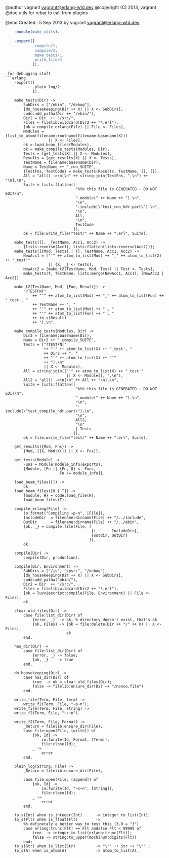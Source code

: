   @author vagrant <vagrant@erlang-wtd.dev>
  @copyright (C) 2013, vagrant
  @doc utils for rebar to call from plugins

  @end
  Created :  5 Sep 2013 by vagrant <vagrant@erlang-wtd.dev>

```erlang
    -module(make_utils).

    -export([
             compile/1,
             compile/2,
             make_tests/1,
             write_file/3
            ]).

```
```
 for debugging stuff
```erlang
    -export([
             plain_log/2
            ]).

    make_tests(Dir) ->
        SubDirs = ["/ebin", "/debug"],
        [do_housekeeping(Dir ++ X) || X <- SubDirs],
        code:add_patha(Dir ++ "/ebin/"),
        Dir2 = Dir  ++ "/src/",
        Files = filelib:wildcard(Dir2 ++ "*.erl"),
        [ok = compile_erlang(File) || File <- Files],
        Modules = [list_to_atom(filename:rootname(filename:basename(X)))
                   || X <- Files],
        ok = load_beam_files(Modules),
        ok = make_compile_tests(Modules, Dir),
        Tests = [get_tests(X) || X <- Modules],
        Results = [get_results(X) || X <- Tests],
        TestName = filename:basename(Dir),
        Name = TestName ++ "_run_SUITE",
        {TestFns, TestCode} = make_tests(Results, TestName, [], []),
        All = "all() ->\n[\n" ++ string:join(TestFns, ",\n") ++ "\n].\n",
        Suite = lists:flatten([
                               "%%% this file is GENERATED - DO NOT EDIT\n",
                               "-module(" ++ Name ++ ").\n",
                               "\n",
                               "-include(\"test_run_hdr.part\").\n",
                               "\n",
                               All,
                               "\n",
                               TestCode
                              ]),
        ok = file:write_file("test/" ++ Name ++ ".erl", Suite).

    make_tests([], _TestName, Acc1, Acc2) ->
        {lists:reverse(Acc1), lists:flatten(lists:reverse(Acc2))};
    make_tests([{Mod, Tests} | T], TestName, Acc1, Acc2) ->
        NewAcc1 = ["'" ++ atom_to_list(Mod) ++ "_" ++ atom_to_list(X) ++ "_test'"
                   || {X, _} <- Tests],
        NewAcc2 = [make_t2(TestName, Mod, Test) || Test <- Tests],
        make_tests(T, TestName, lists:merge(NewAcc1, Acc1), [NewAcc2 | Acc2]).

    make_t2(TestName, Mod, {Fun, Result}) ->
        "?TESTFN("
            ++ "'" ++ atom_to_list(Mod) ++ "_" ++ atom_to_list(Fun) ++ "_test', "
            ++ TestName ++ ", "
            ++ "'" ++ atom_to_list(Mod) ++ "', "
            ++ "'" ++ atom_to_list(Fun) ++ "', "
            ++ to_s(Result)
            ++ ").\n".

    make_compile_tests(Modules, Dir) ->
        Dir2 = filename:basename(Dir),
        Name = Dir2 ++ "_compile_SUITE",
        Tests = ["?TESTFN("
                 ++ "'" ++ atom_to_list(X) ++ "_test', "
                 ++ Dir2 ++ ", "
                 ++ "'" ++ atom_to_list(X) ++ "'"
                 ++ ").\n"
                 || X <- Modules],
        All = string:join(["'" ++ atom_to_list(X) ++ "_test'"
                           || X <- Modules], ",\n"),
        All2 = "all() ->\n[\n" ++ All ++ "\n].\n",
        Suite = lists:flatten([
                               "%%% this file is GENERATED - DO NOT EDIT\n",
                               "-module(" ++ Name ++ ").\n",
                               "\n",
                               "-include(\"test_compile_hdr.part\").\n",
                               "\n",
                               All2,
                               "\n"
                               | Tests
                              ]),
        ok = file:write_file("test/" ++ Name ++ ".erl", Suite).

    get_results({Mod, Fns}) ->
        {Mod, [{X, Mod:X()} || X <- Fns]}.

    get_tests(Module) ->
        Funs = Module:module_info(exports),
        {Module, [Fn || {Fn, 0} <- Funs,
                        Fn /= module_info]}.

    load_beam_files([]) ->
        ok;
    load_beam_files([H | T]) ->
        {module, H} = code:load_file(H),
        load_beam_files(T).

    compile_erlang(File) ->
        io:format("Compiling ~p~n", [File]),
        IncludeDir  = filename:dirname(File) ++ "/../include",
        OutDir      = filename:dirname(File) ++ "/../ebin",
        {ok, _} = compile:file(File, [
                                      {i,      IncludeDir},
                                      {outdir, OutDir}
                                     ]),
        ok.

    compile(Dir) ->
        compile(Dir, production).

    compile(Dir, Environment) ->
        SubDirs = ["/js", "/psrc", "/debug"],
        [do_housekeeping(Dir ++ X) || X <- SubDirs],
        code:add_patha("ebin/"),
        Dir2 = Dir  ++ "/src/",
        Files = filelib:wildcard(Dir2 ++ "*.erl"),
        [ok = luvviescript:compile(File, Environment) || File <- Files],
        ok.

    clear_old_files(Dir) ->
        case file:list_dir(Dir) of
            {error, _}  -> ok; % directory doesn't exist, that's ok
            {ok, Files} -> [ok = file:delete(Dir ++ "/" ++ X) || X <- Files],
                           ok
        end.

    has_dir(Dir) ->
        case file:list_dir(Dir) of
            {error, _} -> false;
            {ok, _}    -> true
        end.

    do_housekeeping(Dir) ->
        case has_dir(Dir) of
            true  -> ok = clear_old_files(Dir);
            false -> filelib:ensure_dir(Dir ++ "/nonce.file")
        end.

    write_file(Term, File, term) ->
        write_f2(Term, File, "~p~n");
    write_file(Term, File, string) ->
    write_f2(Term, File, "~s~n").

    write_f2(Term, File, Format) ->
        _Return = filelib:ensure_dir(File),
        case file:open(File, [write]) of
            {ok, Id} ->
                io:fwrite(Id, Format, [Term]),
                file:close(Id);
            _ ->
                error
        end.

    plain_log(String, File) ->
        _Return = filelib:ensure_dir(File),

        case file:open(File, [append]) of
            {ok, Id} ->
                io:fwrite(Id, "~s~n", [String]),
                file:close(Id);
            _ ->
                error
        end.

    to_s(Int) when is_integer(Int)      -> integer_to_list(Int);
    to_s(Flt) when is_float(Flt)        ->
        %% definetaly a better way to test this (3.0 = "3")
        case erlang:trunc(Flt) == Flt andalso Flt < 99999 of
            true  -> integer_to_list(erlang:trunc(Flt));
            false -> string:to_upper(mochinum:digits(Flt))
        end;
    to_s(Str) when is_list(Str)         -> "\"" ++ Str ++ "\"" ;
    to_s(A) when is_atom(A)             -> atom_to_list(A).
```
